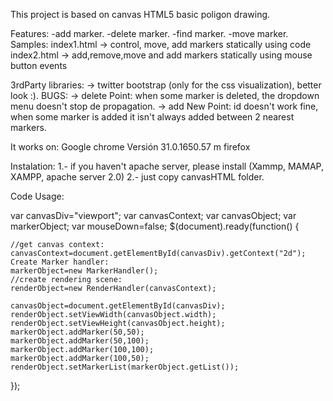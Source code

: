 This project is based on canvas HTML5 basic poligon drawing. 

Features: 
-add marker. 
-delete marker.
-find marker. 
-move marker. 
Samples: 
index1.html -> control, move, add markers statically using code
index2.html -> add,remove,move and add markers statically using mouse button events

3rdParty libraries: 
-> twitter bootstrap (only for the css visualization), better look :).
BUGS:
-> delete Point: when some marker is deleted, the dropdown menu doesn't stop de propagation.
-> add New Point: id doesn't work fine, when some marker is added it isn't always added between 2 nearest markers.


It works on: 
Google chrome Versión 31.0.1650.57 m 
firefox 

Instalation: 
1.- if you haven't apache server, please install (Xammp, MAMAP, XAMPP, apache server 2.0)
2.- just copy canvasHTML folder. 

Code Usage:

  var canvasDiv="viewport";
  var canvasContext;
  var canvasObject;
  var markerObject; 
  var mouseDown=false;
 $(document).ready(function()
  {
  
  	//get canvas context:
	canvasContext=document.getElementById(canvasDiv).getContext("2d");
	Create Marker handler:
	markerObject=new MarkerHandler();
	//create rendering scene:
	renderObject=new RenderHandler(canvasContext);
	
	canvasObject=document.getElementById(canvasDiv);
	renderObject.setViewWidth(canvasObject.width);
	renderObject.setViewHeight(canvasObject.height);
	markerObject.addMarker(50,50);
	markerObject.addMarker(50,100);
	markerObject.addMarker(100,100);
	markerObject.addMarker(100,50);
	renderObject.setMarkerList(markerObject.getList()); 

   });
 